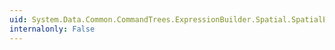 ```yaml
---
uid: System.Data.Common.CommandTrees.ExpressionBuilder.Spatial.SpatialEdmFunctions.GeographyCollectionFromBinary(System.Data.Common.CommandTrees.DbExpression,System.Data.Common.CommandTrees.DbExpression)
internalonly: False
---
```

